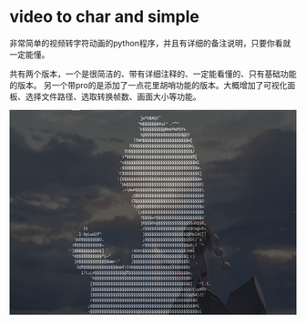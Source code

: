 # video to char and simple

非常简单的视频转字符动画的python程序，并且有详细的备注说明，只要你看就一定能懂。

共有两个版本，一个是很简洁的、带有详细注释的、一定能看懂的、只有基础功能的版本。
另一个带pro的是添加了一点花里胡哨功能的版本。大概增加了可视化面板、选择文件路径、选取转换帧数、画面大小等功能。

![image](2333.png)